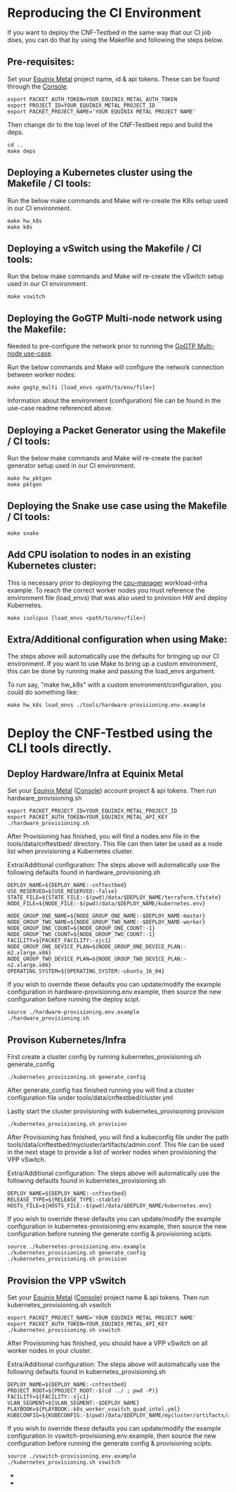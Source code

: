 # Reproducing the CI Environment

If you want to deploy the CNF-Testbed in the same way that our CI job does, you
can do that by using the Makefile and following the steps below.

## Pre-requisites:
Set your [Equinix Metal] project name, id & api tokens. These can be found through the [Console].
```
export PACKET_AUTH_TOKEN=YOUR_EQUINIX_METAL_AUTH_TOKEN
export PROJECT_ID=YOUR_EQUINIX_METAL_PROJECT_ID
export PACKET_PROJECT_NAME='YOUR EQUINIX METAL PROJECT NAME'
```

Then change dir to the top level of the CNF-Testbed repo and build the deps.
```
cd ..
make deps 
```
## Deploying a Kubernetes cluster using the Makefile / CI tools:
Run the below make commands and Make will re-create the K8s setup used in our CI environment.
```
make hw_k8s
make k8s
```

## Deploying a vSwitch using the Makefile / CI tools:
Run the below make commands and Make will re-create the vSwitch setup used in our CI environment.
```
make vswitch
```

## Deploying the GoGTP Multi-node network using the Makefile:
Needed to pre-configure the network prior to running the [GoGTP Multi-node use-case](https://github.com/cncf/cnf-testbed/tree/go-gtp/examples/use_case/gogtp-k8s/k8s_multi_node).

Run the below commands and Make will configure the network connection between worker nodes:
```
make gogtp_multi [load_envs <path/to/env/file>]
```

Information about the environment (configuration) file can be found in the use-case readme referenced above.

## Deploying a Packet Generator using the Makefile / CI tools:
Run the below make commands and Make will re-create the packet generator setup used in our CI environment.
```
make hw_pktgen
make pktgen
```

## Deploying the Snake use case using the Makefile / CI tools:
```
make snake
```

## Add CPU isolation to nodes in an existing Kubernetes cluster:
This is necessary prior to deploying the [cpu-manager](../examples/workload-infra/cpu-manager) workload-infra example.
To reach the correct worker nodes you must reference the environment file (load_envs) that was also used to provision HW and deploy Kubernetes.
```
make isolcpus [load_envs <path/to/env/file>]
```

## Extra/Additional configuration when using Make:
The steps above will automatically use the defaults for bringing up our CI environment.
If you want to use Make to bring up a custom environment, this can be done by running 
make and passing the load_envs argument.

To run say, "make hw_k8s" with a custom environment/configuration, you could do something like:

```make hw_k8s load_envs ./tools/hardware-provisioning.env.example```


# Deploy the CNF-Testbed using the CLI tools directly.

## Deploy Hardware/Infra at Equinix Metal

Set your [Equinix Metal] ([Console]) account project & api tokens.
Then run hardware_provisioning.sh
```
export PACKET_PROJECT_ID=YOUR_EQUINIX_METAL_PROJECT_ID
export PACKET_AUTH_TOKEN=YOUR_EQUINIX_METAL_API_KEY
./hardware_provisioning.sh
```

After Provisioning has finished, you will find a nodes.env 
file in the tools/data/cnftestbed/ directory. This file can then later be
used as a node list when provisioning a Kubernetes cluster.

Extra/Additional configuration:
The steps above will automatically use the following defaults
found in hardware_provisioning.sh
```
DEPLOY_NAME=${DEPLOY_NAME:-cnftestbed}
USE_RESERVED=${USE_RESERVED:-false}
STATE_FILE=${STATE_FILE:-$(pwd)/data/$DEPLOY_NAME/terraform.tfstate}
NODE_FILE=${NODE_FILE:-$(pwd)/data/$DEPLOY_NAME/kubernetes.env}

NODE_GROUP_ONE_NAME=${NODE_GROUP_ONE_NAME:-$DEPLOY_NAME-master}
NODE_GROUP_TWO_NAME=${NODE_GROUP_TWO_NAME:-$DEPLOY_NAME-worker}
NODE_GROUP_ONE_COUNT=${NODE_GROUP_ONE_COUNT:-1}
NODE_GROUP_TWO_COUNT=${NODE_GROUP_TWO_COUNT:-1}
FACILITY=${PACKET_FACILITY:-sjc1}
NODE_GROUP_ONE_DEVICE_PLAN=${NODE_GROUP_ONE_DEVICE_PLAN:-m2.xlarge.x86}
NODE_GROUP_TWO_DEVICE_PLAN=${NODE_GROUP_TWO_DEVICE_PLAN:-n2.xlarge.x86}
OPERATING_SYSTEM=${OPERATING_SYSTEM:-ubuntu_16_04}
```

If you wish to override these defaults you can update/modify the
example configuration in hardware-provisioning.env.example,
then source the new configuration before running the deploy scipt.
```
source ./hardware-provisioning.env.example
./hardware_provisioning.sh
```


## Provison Kubernetes/Infra

First create a cluster config by running kubernetes_provisioning.sh generate_config 
```
./kubernetes_provisioning.sh generate_config
```
After generate_config has finished running you will find a cluster configuration file under tools/data/cnftestbed/cluster.yml

Lastly start the cluster provisioning with kubernetes_provisioning provision
```
./kubernetes_provisioning.sh provision
```

After Provisioning has finished, you will find a kubeconfig 
file under the path tools/data/cnftestbed/mycluster/artifacts/admin.conf. 
This file can be used in the next stage to provide a list of worker nodes
when provisioning the VPP vSwitch.

Extra/Additional configuration:
The steps above will automatically use the following defaults
found in kubernetes_provisioning.sh
```
DEPLOY_NAME=${DEPLOY_NAME:-cnftestbed}
RELEASE_TYPE=${RELEASE_TYPE:-stable}
HOSTS_FILE=${HOSTS_FILE:-$(pwd)/data/$DEPLOY_NAME/kubernetes.env}
```

If you wish to override these defaults you can update/modify the
example configuration in kubernetes-provisioning.env.example,
then source the new configuration before running the generate config & provisioning scipts.
```
source ./kubernetes-provisioning.env.example
./kubernetes_provisioning.sh generate_config
./kubernetes_provisioning.sh provision
```

## Provision the VPP vSwitch

Set your [Equinix Metal] ([Console]) project name & api tokens.
Then run kubernetes_provisioning.sh vswitch
```
export PACKET_PROJECT_NAME='YOUR EQUINIX METAL PROJECT NAME'
export PACKET_AUTH_TOKEN=YOUR_EQUINIX_METAL_API_KEY
./kubernetes_provisioning.sh vswitch
```

After Provisioning has finished, you should have a VPP vSwitch 
on all worker nodes in your cluster.

Extra/Additional configuration:
The steps above will automatically use the following defaults
found in kubernetes_provisioning.sh
```
DEPLOY_NAME=${DEPLOY_NAME:-cnftestbed}
PROJECT_ROOT=${PROJECT_ROOT:-$(cd ../ ; pwd -P)}
FACILITY=${FACILITY:-sjc1}
VLAN_SEGMENT=${VLAN_SEGMENT:-$DEPLOY_NAME}
PLAYBOOK=${PLAYBOOK:-k8s_worker_vswitch_quad_intel.yml}
KUBECONFIG=${KUBECONFIG:-$(pwd)/data/$DEPLOY_NAME/mycluster/artifacts/admin.conf}
```

If you wish to override these defaults you can update/modify the
example configuration in vswitch-provisioning.env.example,
then source the new configuration before running the generate config & provisioning scipts.
```
source ./vswitch-provisioning.env.example
./kubernetes_provisioning.sh vswitch
```

- [Equinix Metal]: https://metal.equinix.com/ "Equinix Metal"
- [Console]: http://console.equinix.com/ "Console"
